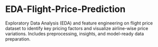 # EDA-Flight-Price-Prediction
Exploratory Data Analysis (EDA) and feature engineering on flight price dataset to identify key pricing factors and visualize airline-wise price variations. Includes preprocessing, insights, and model-ready data preparation.
